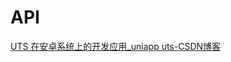 # API

[UTS 在安卓系统上的开发应用\_uniapp uts-CSDN博客](https://blog.csdn.net/std7879/article/details/127672569)
